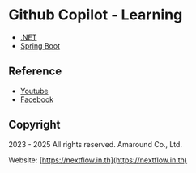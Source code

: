 
# Github Copilot - Learning

- [.NET](./labs//dotnet/1-github-copilot.md)
- [Spring Boot](labs/java-spring-boot/README.md)

## Reference

- [Youtube](https://www.youtube.com/@teerasej)
- [Facebook](https://www.facebook.com/nextflow)


## Copyright

2023 - 2025 All rights reserved. Amaround Co., Ltd. 

Website: [https://nextflow.in.th](https://nextflow.in.th)

